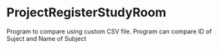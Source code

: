 # ProjectRegisterStudyRoom
Program to compare using custom CSV file. Program can compare ID of Suject and Name of Subject
